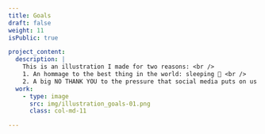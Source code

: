 ```yaml
---
title: Goals
draft: false
weight: 11
isPublic: true

project_content:
  description: |
    This is an illustration I made for two reasons: <br />
    1. An hommage to the best thing in the world: sleeping 💛 <br />
    2. A big NO THANK YOU to the pressure that social media puts on us to be productive and set unreachable goals for ourselves.
  work:
    - type: image
      src: img/illustration_goals-01.png
      class: col-md-11

---
```

